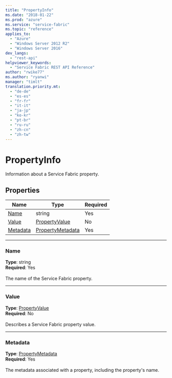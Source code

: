 ```yaml
---
title: "PropertyInfo"
ms.date: "2018-01-22"
ms.prod: "azure"
ms.service: "service-fabric"
ms.topic: "reference"
applies_to: 
  - "Azure"
  - "Windows Server 2012 R2"
  - "Windows Server 2016"
dev_langs: 
  - "rest-api"
helpviewer_keywords: 
  - "Service Fabric REST API Reference"
author: "rwike77"
ms.author: "ryanwi"
manager: "timlt"
translation.priority.mt: 
  - "de-de"
  - "es-es"
  - "fr-fr"
  - "it-it"
  - "ja-jp"
  - "ko-kr"
  - "pt-br"
  - "ru-ru"
  - "zh-cn"
  - "zh-tw"
---
```

# PropertyInfo

Information about a Service Fabric property.

## Properties

| Name | Type | Required |
| --- | --- | --- |
| [Name](#name) | string | Yes |
| [Value](#value) | [PropertyValue](sfclient-v61-model-propertyvalue.md) | No |
| [Metadata](#metadata) | [PropertyMetadata](sfclient-v61-model-propertymetadata.md) | Yes |

____
### Name
__Type__: string <br/>
__Required__: Yes<br/>
<br/>
The name of the Service Fabric property.

____
### Value
__Type__: [PropertyValue](sfclient-v61-model-propertyvalue.md) <br/>
__Required__: No<br/>
<br/>
Describes a Service Fabric property value.

____
### Metadata
__Type__: [PropertyMetadata](sfclient-v61-model-propertymetadata.md) <br/>
__Required__: Yes<br/>
<br/>
The metadata associated with a property, including the property's name.
